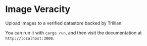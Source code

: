 # Image Veracity

Upload images to a verified datastore backed by Trillian.

You can run it with `cargo run`, and then visit the documentation at `http://localhost:3000`.
